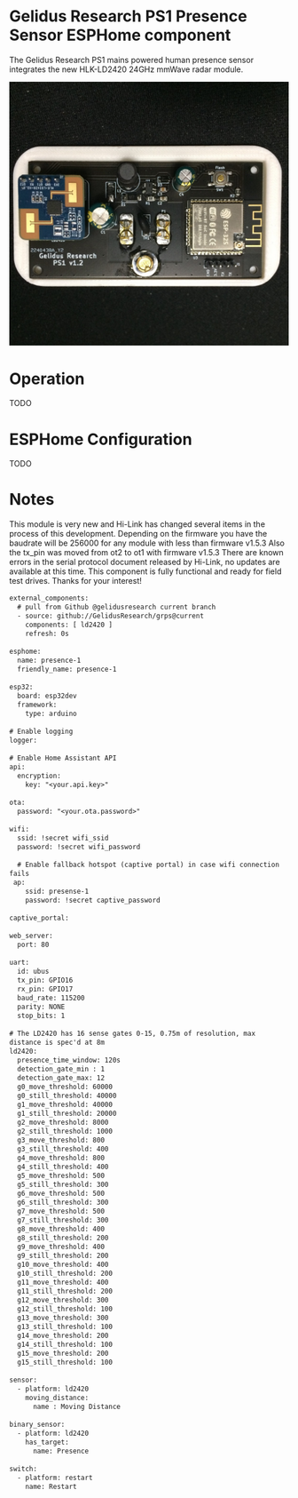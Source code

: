 Gelidus Research PS1 Presence Sensor ESPHome component
=====================================================

The Gelidus Research PS1 mains powered human presence sensor integrates the new HLK-LD2420 24GHz mmWave radar module.

![GRPS1 Mains powered IoT device](./grps1.v1.2.front.JPG)

Operation
=========
TODO


ESPHome Configuration
=====================

TODO

Notes
=====

This module is very new and Hi-Link has changed several items in the process of this development.
Depending on the firmware you have the baudrate will be 256000 for any module with less than firmware v1.5.3
Also the tx_pin was moved from ot2 to ot1 with firmware v1.5.3 
There are known errors in the serial protocol document released by Hi-Link, no updates are available at this time.
This component is fully functional and ready for field test drives.
Thanks for your interest!   

```
external_components:
  # pull from Github @gelidusresearch current branch 
  - source: github://GelidusResearch/grps@current
    components: [ ld2420 ]
    refresh: 0s

esphome:
  name: presence-1
  friendly_name: presence-1

esp32:
  board: esp32dev
  framework:
    type: arduino

# Enable logging
logger:

# Enable Home Assistant API
api:
  encryption:
    key: "<your.api.key>"

ota:
  password: "<your.ota.password>"

wifi:
  ssid: !secret wifi_ssid
  password: !secret wifi_password

  # Enable fallback hotspot (captive portal) in case wifi connection fails
 ap:
    ssid: presense-1
    password: !secret captive_password

captive_portal:

web_server:
  port: 80

uart:
  id: ubus
  tx_pin: GPIO16
  rx_pin: GPIO17
  baud_rate: 115200
  parity: NONE
  stop_bits: 1

# The LD2420 has 16 sense gates 0-15, 0.75m of resolution, max distance is spec'd at 8m
ld2420:
  presence_time_window: 120s
  detection_gate_min : 1
  detection_gate_max: 12
  g0_move_threshold: 60000
  g0_still_threshold: 40000
  g1_move_threshold: 40000
  g1_still_threshold: 20000
  g2_move_threshold: 8000
  g2_still_threshold: 1000
  g3_move_threshold: 800
  g3_still_threshold: 400
  g4_move_threshold: 800
  g4_still_threshold: 400
  g5_move_threshold: 500
  g5_still_threshold: 300
  g6_move_threshold: 500
  g6_still_threshold: 300
  g7_move_threshold: 500
  g7_still_threshold: 300
  g8_move_threshold: 400
  g8_still_threshold: 200
  g9_move_threshold: 400
  g9_still_threshold: 200
  g10_move_threshold: 400
  g10_still_threshold: 200
  g11_move_threshold: 400
  g11_still_threshold: 200
  g12_move_threshold: 300
  g12_still_threshold: 100
  g13_move_threshold: 300
  g13_still_threshold: 100
  g14_move_threshold: 200
  g14_still_threshold: 100
  g15_move_threshold: 200
  g15_still_threshold: 100

sensor:
  - platform: ld2420
    moving_distance:
      name : Moving Distance

binary_sensor:
  - platform: ld2420
    has_target:
      name: Presence

switch:
  - platform: restart
    name: Restart    
```



